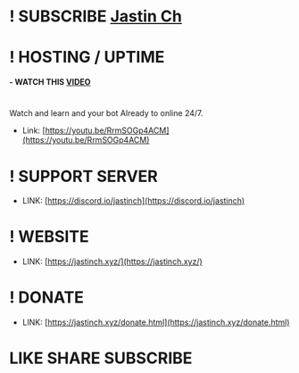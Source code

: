 # ! SUBSCRIBE [Jastin Ch](https://www.youtube.com/c/JastinCh)

# ! HOSTING / UPTIME
**- WATCH THIS [VIDEO](https://youtu.be/RrmSOGp4ACM)** 
#
Watch and learn and your bot Already to online 24/7.
- Link: [https://youtu.be/RrmSOGp4ACM](https://youtu.be/RrmSOGp4ACM)

# ! SUPPORT SERVER
- LINK: [https://discord.io/jastinch](https://discord.io/jastinch)

# ! WEBSITE
- LINK: [https://jastinch.xyz/](https://jastinch.xyz/)

# ! DONATE
- LINK: [https://jastinch.xyz/donate.html](https://jastinch.xyz/donate.html)

# LIKE SHARE SUBSCRIBE


